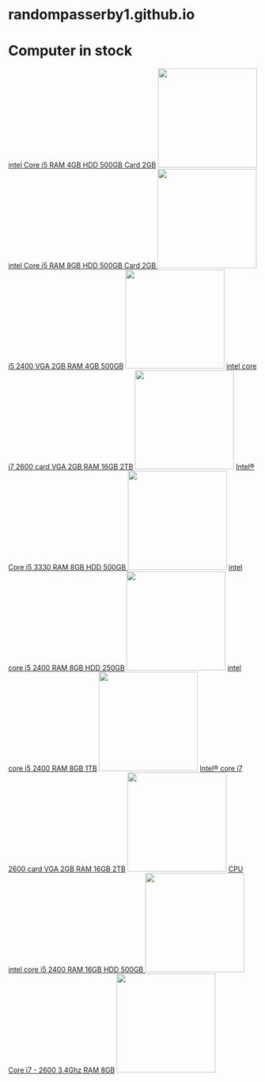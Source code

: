 # randompasserby1.github.io
<html>
<head>
	<title>Gaming computer</title>
	<meta charset="utf-8">
	<style>
		img{width: 200;}
	</style>
</head>
<body>
	<h1>Computer in stock</h1>
	<a href="info1.html">intel Core i5 RAM 4GB HDD 500GB Card 2GB</a>
	<a href="info1.html"><img src="E:\download1.jpg"></a>
	<a href="info2.html">intel Core i5 RAM 8GB HDD 500GB Card 2GB </a>
	<a href="info2.html"><img src="E:\download2.jpg"></a>
	<a href="info3.html">i5 2400 VGA 2GB RAM 4GB 500GB</a>
	<a href="info3.html"><img src="E:\download3.jpg"></a>
	<a href="info4.html">intel core i7 2600 card VGA 2GB RAM 16GB 2TB</a>
	<a href="info4.html"><img src="E:\download4.jpg"></a>
	<a href="info5.html">Intel® Core i5 3330 RAM 8GB HDD 500GB </a>
	<a href="info5.html"><img src="E:\download5.jpg"></a>
	<a href="info6.html">intel core i5 2400 RAM 8GB HDD 250GB</a>
	<a href="info6.html"><img src="E:\download6.jpg"></a>
	<a href="info7.html">intel core i5 2400 RAM 8GB 1TB</a>
	<a href="info7.html"><img src="E:\download7.jpg"></a>
	<a href="info8.html">Intel® core i7 2600 card VGA 2GB RAM 16GB 2TB</a>
	<a href="info8.html"><img src="E:\download8.jpg"></a>
	<a href="info9.html">CPU intel core i5 2400 RAM 16GB HDD 500GB </a>
	<a href="info9.html"><img src="E:\download9.jpg"></a>
	<a href="info10.html">Core i7 - 2600 3.4Ghz RAM 8GB</a>
	<a href="info10.html"><img src="E:\download10.jpg"></a>
</body>
</html>